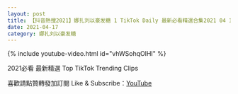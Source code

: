 ```yaml
---
layout: post
title: 【抖音熱搜2021】娜扎刘以豪发糖 1 TikTok Daily 最新必看精選合集2021 04 17
date: 2021-04-17
category: 娜扎刘以豪发糖
---
```


{% include youtube-video.html id="vhWSohqOlHI" %}

2021必看 最新精選 Top TikTok Trending Clips

喜歡請點贊轉發加訂閱 Like & Subscribe：[YouTube](https://www.youtube.com/channel/UCAoR7VcanIPd04uEq_GIylA/videos)


